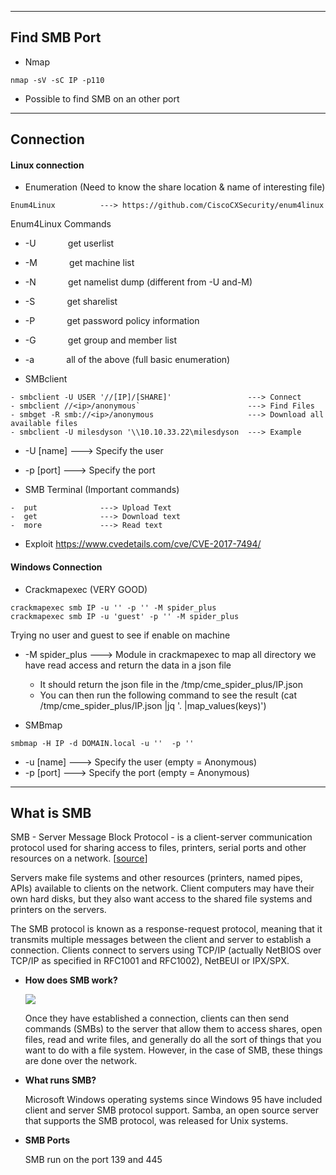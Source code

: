--- ---

<h2>Find SMB Port</h2>

- Nmap
```Terminal
nmap -sV -sC IP -p110
```

- Possible to find SMB on an other port

---

<h2>Connection</h2>
<h4>Linux connection</h4>

- Enumeration (Need to know the share location & name of interesting file)
```Terminal
Enum4Linux          ---> https://github.com/CiscoCXSecurity/enum4linux
```

Enum4Linux Commands

- -U             get userlist  
- -M             get machine list  
- -N             get namelist dump (different from -U and-M)  
- -S             get sharelist  
- -P             get password policy information  
- -G             get group and member list

- -a             all of the above (full basic enumeration)  


- SMBclient
```Terminal
- smbclient -U USER '//[IP]/[SHARE]'                 ---> Connect
- smbclient //<ip>/anonymous`                        ---> Find Files
- smbget -R smb://<ip>/anonymous                     ---> Download all available files
- smbclient -U milesdyson '\\10.10.33.22\milesdyson  ---> Example
```

- -U [name]     ---> Specify the user
- -p [port]        ---> Specify the port  


- SMB Terminal (Important commands)
```Temrinal
-  put              ---> Upload Text
-  get              ---> Download text
-  more             ---> Read text
```

- Exploit
	https://www.cvedetails.com/cve/CVE-2017-7494/


<h4>Windows Connection</h4>

- Crackmapexec (VERY GOOD)
```
crackmapexec smb IP -u '' -p '' -M spider_plus
crackmapexec smb IP -u 'guest' -p '' -M spider_plus
```

Trying no user and guest to see if enable on machine

- -M spider_plus       ---> Module in crackmapexec to map all directory we have read access and return the data in a json file
	- It should return the json file in the /tmp/cme_spider_plus/IP.json
	- You can then run the following command to see the result (cat /tmp/cme_spider_plus/IP.json |jq '. |map_values(keys)')


- SMBmap
```Terminal
smbmap -H IP -d DOMAIN.local -u ''  -p ''
```

- -u [name]     ---> Specify the user (empty = Anonymous)
- -p [port]        ---> Specify the port  (empty = Anonymous)


----

<h2>What is SMB</h2>

SMB - Server Message Block Protocol - is a client-server communication protocol used for sharing access to files, printers, serial ports and other resources on a network. [[source](https://searchnetworking.techtarget.com/definition/Server-Message-Block-Protocol)]  

Servers make file systems and other resources (printers, named pipes, APIs) available to clients on the network. Client computers may have their own hard disks, but they also want access to the shared file systems and printers on the servers.

The SMB protocol is known as a response-request protocol, meaning that it transmits multiple messages between the client and server to establish a connection. Clients connect to servers using TCP/IP (actually NetBIOS over TCP/IP as specified in RFC1001 and RFC1002), NetBEUI or IPX/SPX.

- **How does SMB work?**  

	![](https://i.imgur.com/XMnru12.png)

	Once they have established a connection, clients can then send commands (SMBs) to the server that allow them to access shares, open files, read and write files, and generally do all the sort of things that you want to do with a file system. However, in the case of SMB, these things are done over the network.

- **What runs SMB?**

	Microsoft Windows operating systems since Windows 95 have included client and server SMB protocol support. Samba, an open source server that supports the SMB protocol, was released for Unix systems.

- **SMB Ports**

	SMB run on the port 139 and 445
